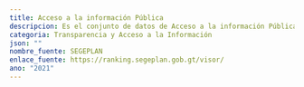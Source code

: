 ```yaml
---
title: Acceso a la información Pública
descripcion: Es el conjunto de datos de Acceso a la información Pública
categoria: Transparencia y Acceso a la Información
json: ""
nombre_fuente: SEGEPLAN
enlace_fuente: https://ranking.segeplan.gob.gt/visor/
ano: "2021"
---
```

